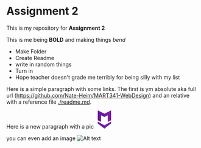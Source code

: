 # Assignment 2

This is my repository for **Assignment 2**

This is me being **BOLD** and making things *bend* 
- Make Folder
- Create Readme
- write in random things
- Turn in
- Hope teacher doesn't grade me terribly for being silly with my list

Here is a simple paragraph with some links. The first is ym absolute aka full url (https://github.com/Nate-Heim/MART341-WebDesign) and an relative with a reference file [./readme.md](../readme.md).

Here is a new paragraph with a pic ![alt text](https://github.com/adam-p/markdown-here/raw/master/src/common/images/icon48.png "Logo Title Text 1")



you can even add an image
![Alt text](imageExample.gif)
